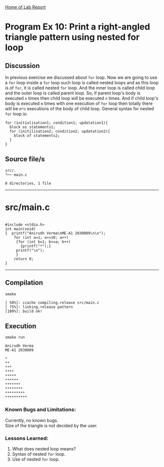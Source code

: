 [Home of Lab Report](../lab.html)

# Program Ex 10: Print a right-angled triangle pattern using nested for loop

## Discussion

In previous exercise we discussed about `for` loop. Now we are going to use a `for` loop inside a `for` loop such loop is called nested loops and as this loop is of `for`, it is called nested `for` loop. And the inner loop is called child loop and the outer loop is called parent loop. So, if parent loop's body is executed `n` times then child loop will be executed `n` times. And if child loop's body is executed `m` times with one execution of `for` loop then totally there will be `m*n` executions of the body of child loop. General syntax for nested `for` loop is:  
```
for (initialisation1; condition1; updatation1){
  block os statements1;
  for (initilisation2; condition2; updatation2){
    block of statements2;
  }
}
```

## Source file/s

```
src/.
└── main.c

0 directories, 1 file
```

---


# src/main.c

```

#include <stdio.h>
int main(void)
{  printf("Anirudh Verma\nME-A1 2030009\n\n");
    for (int a=1; a<=10; a++)
     {for (int b=1; b<=a; b++)
       {printf("*");}
     printf("\n");
     }
    return 0;
}

```

---

## Compilation

```
xmake

[ 50%]: ccache compiling.release src/main.c
[ 75%]: linking.release pattern
[100%]: build ok!

```

## Execution
```
xmake run

Anirudh Verma
ME-A1 2030009

*
**
***
****
*****
******
*******
********
*********
**********

```

### Known Bugs and Limitations:

Currently, no known bugs.  
Size of the triangle is not decided by the user.

### Lessons Learned:

1. What does nested loop means?
2. Syntax of nested `for` loop.
3. Use of nested `for` loop.
